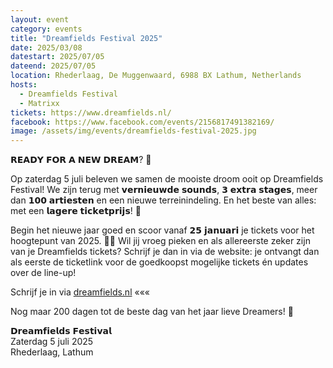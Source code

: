```yaml
---
layout: event
category: events
title: "Dreamfields Festival 2025"
date: 2025/03/08
datestart: 2025/07/05
dateend: 2025/07/05
location: Rhederlaag, De Muggenwaard, 6988 BX Lathum, Netherlands
hosts:
  - Dreamfields Festival
  - Matrixx
tickets: https://www.dreamfields.nl/
facebook: https://www.facebook.com/events/2156817491382169/
image: /assets/img/events/dreamfields-festival-2025.jpg
---
```


𝗥𝗘𝗔𝗗𝗬 𝗙𝗢𝗥 𝗔 𝗡𝗘𝗪 𝗗𝗥𝗘𝗔𝗠? 🦋

Op zaterdag 5 juli beleven we samen de mooiste droom ooit op Dreamfields Festival! We zijn terug met 𝘃𝗲𝗿𝗻𝗶𝗲𝘂𝘄𝗱𝗲 𝘀𝗼𝘂𝗻𝗱𝘀, 𝟯 𝗲𝘅𝘁𝗿𝗮 𝘀𝘁𝗮𝗴𝗲𝘀, meer dan 𝟭𝟬𝟬 𝗮𝗿𝘁𝗶𝗲𝘀𝘁𝗲𝗻 en een nieuwe terreinindeling. En het beste van alles: met een 𝗹𝗮𝗴𝗲𝗿𝗲 𝘁𝗶𝗰𝗸𝗲𝘁𝗽𝗿𝗶𝗷𝘀! 💜

Begin het nieuwe jaar goed en scoor vanaf 𝟮𝟱 𝗷𝗮𝗻𝘂𝗮𝗿𝗶 je tickets voor het hoogtepunt van 2025. 🤝🏼 Wil jij vroeg pieken en als allereerste zeker zijn van je Dreamfields tickets? Schrijf je dan in via de website: je ontvangt dan als eerste de ticketlink voor de goedkoopst mogelijke tickets én updates over de line-up!

Schrijf je in via [dreamfields.nl](https://l.facebook.com/l.php?u=http%3A%2F%2Fdreamfields.nl%2F%3Ffbclid%3DIwZXh0bgNhZW0CMTAAAR3Ff6pIgBiDEMdi9WeYY_Na0v40ND77P7R3sbDKZwheNZoeZ971ST7pZXI_aem_jFCTnbI9RkWtk6EILc7RgA&h=AT15fHE2Xajvs5Dq0foltlc-O3zcOWtRcl-74qpacngKT-BtoA1ThnfmgNGpgEZQpmTT38TVSuZnt7q0CIU39jdQarR7IHcKyIfe4E8FobbmmK7FIsqQRCtq9t4J3Y1XdU3nfgHo2zZmHx8dWyc4Zqk&__tn__=q&c[0]=AT16CPcmcieX7pak0OxsbKbJlwQZAru2ALeaqGCc_GbIEVItZDqiTqhORAXYOVuna0HT52is8skI0WDGt2ewbz0Yh_sCqASt45LKO0hNzqiFrQgqBv8xJCHuoA-17csFg40Apqk3emo1_U3-hyy3stRfzhX9s2bXCBgl4A) «««

Nog maar 200 dagen tot de beste dag van het jaar lieve Dreamers! 🪩

𝗗𝗿𝗲𝗮𝗺𝗳𝗶𝗲𝗹𝗱𝘀 𝗙𝗲𝘀𝘁𝗶𝘃𝗮𝗹  
Zaterdag 5 juli 2025  
Rhederlaag, Lathum
